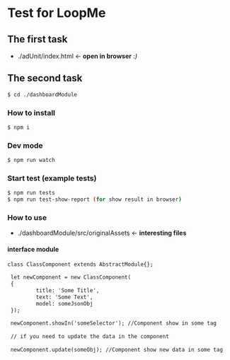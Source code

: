 # Test for LoopMe

## The first task

- ./adUnit/index.html <- **open in browser** *:)* 

## The second task

``` bash
$ cd ./dashboardModule
```

### How to install
``` bash
$ npm i

```

### Dev mode

``` bash
$ npm run watch

```


### Start test (example tests)
``` bash
$ npm run tests
$ npm run test-show-report (for show result in browser)

```

### How to use
- ./dashboardModule/src/originalAssets <- **interesting files**
#### interface module
``` html
class ClassComponent extends AbstractModule{};
 
 let newComponent = new ClassComponent(
 {
         title: 'Some Title',
         text: 'Some Text',
         model: someJsonObj
 });
 
 newComponent.showIn('someSelector'); //Component show in some tag
 
 // if you need to update the data in the component
 
 newComponent.update(someObj); //Component show new data in some tag
 
 
```

